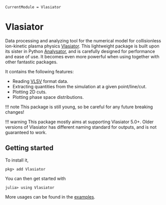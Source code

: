 ```@meta
CurrentModule = Vlasiator
```

# Vlasiator

Data processing and analyzing tool for the numerical model for collisionless ion-kinetic plasma physics [Vlasiator](https://github.com/fmihpc/vlasiator).
This lightweight package is built upon its sister in Python [Analysator](https://github.com/fmihpc/analysator), and is carefully designed for performance and ease of use.
It becomes even more powerful when using together with other fantastic packages.

It contains the following features:
* Reading [VLSV](https://github.com/fmihpc/vlsv) format data.
* Extracting quantities from the simulation at a given point/line/cut.
* Plotting 2D cuts.
* Plotting phase space distributions.

!!! note
    This package is still young, so be careful for any future breaking changes!

!!! warning
    This package mostly aims at supporting Vlasiator 5.0+. Older versions of Vlasiator has different naming standard for outputs, and is not guaranteed to work.

## Getting started

To install it,
```
pkg> add Vlasiator
```

You can then get started with
```
julia> using Vlasiator
```

More usages can be found in the [examples](examples.md).